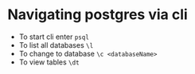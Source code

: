 # Navigating postgres via cli

- To start cli enter `psql`
- To list all databases `\l`
- To change to database `\c <databaseName>`
- To view tables `\dt`

[resource]:https://chartio.com/resources/tutorials/how-to-list-databases-and-tables-in-postgresql-using-psql/

